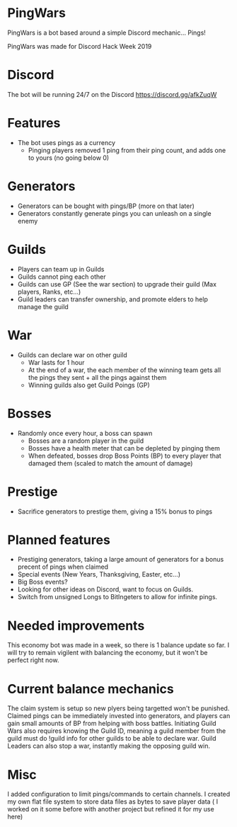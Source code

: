 # PingWars

PingWars is a bot based around a simple Discord mechanic... Pings!

PingWars was made for Discord Hack Week 2019

# Discord

The bot will be running 24/7 on the Discord
https://discord.gg/afkZuqW

# Features

- The bot uses pings as a currency
    - Pinging players removed 1 ping from their ping count, and adds one to yours (no going below 0)

# Generators
- Generators can be bought with pings/BP (more on that later)
- Generators constantly generate pings you can unleash on a single enemy

# Guilds
- Players can team up in Guilds
- Guilds cannot ping each other
- Guilds can use GP (See the war section) to upgrade their guild (Max players, Ranks, etc...)
- Guild leaders can transfer ownership, and promote elders to help manage the guild
    
# War
- Guilds can declare war on other guild
    - War lasts for 1 hour
    - At the end of a war, the each member of the winning team gets all the pings they sent + all the pings against them
    - Winning guilds also get Guild Poings (GP)
    
# Bosses
- Randomly once every hour, a boss can spawn
    - Bosses are a random player in the guild
    - Bosses have a health meter that can be depleted by pinging them
    - When defeated, bosses drop Boss Points (BP) to every player that damaged them (scaled to match the amount of damage)
    
# Prestige
- Sacrifice generators to prestige them, giving a 15% bonus to pings

# Planned features
- Prestiging generators, taking a large amount of generators for a bonus precent of pings when claimed
- Special events (New Years, Thanksgiving, Easter, etc...)
- Big Boss events?
- Looking for other ideas on Discord, want to focus on Guilds.
- Switch from unsigned Longs to BitIngeters to allow for infinite pings.

# Needed improvements

This economy bot was made in a week, so there is 1 balance update so far. I will try to remain vigilent with balancing the economy, but
it won't be perfect right now.

# Current balance mechanics

The claim system is setup so new plyers being targetted won't be punished. Claimed pings can be immediately invested into generators, and
players can gain small amounts of BP from helping with boss battles. Initiating Guild Wars also requires knowing the Guild ID, meaning
a guild member from the guild must do !guild info for other guilds to be able to declare war. Guild Leaders can also stop a war, instantly
making the opposing guild win.

# Misc

I added configuration to limit pings/commands to certain channels.
I created my own flat file system to store data files as bytes to save player data ( I worked on it some before with another project but refined it for my use here)
